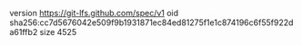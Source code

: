 version https://git-lfs.github.com/spec/v1
oid sha256:cc7d5676042e509f9b1931871ec84ed81275f1e1c874196c6f55f922da61ffb2
size 4525
